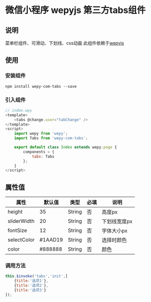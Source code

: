 # 微信小程序 wepyjs 第三方tabs组件

## 说明
菜单栏组件、可滑动、下划线、css动画
此组件依赖于[wepyjs](https://github.com/wepyjs/wepy)

## 使用

### 安装组件
```
npm install wepy-com-tabs --save
```

### 引入组件
```javascript
// index.wpy
<template>
    <tabs @change.user="tabChange" />
</template>
<script>
    import wepy from 'wepy';
    import Tabs from 'wepy-com-tabs';

    export default class Index extends wepy.page {
        components = {
            tabs: Tabs
        };
    }
</script>
```


## 属性值
属性 | 默认值 | 类型 | 必填 | 说明
---|---|---|---|---
height | 35 | String | 否 | 高度px
sliderWidth | 20 | String | 否 | 下划线宽度px
fontSize | 12 | String | 否 | 字体大小px
selectColor | #1AAD19 | String | 否 | 选择时颜色
color | #888888 | String | 否 | 颜色


### 调用方法
```javascript
this.$invoke('tabs','init',[
    {title:'选项1'},
    {title:'选项2'},
    {title:'选项3'}
]);
```
